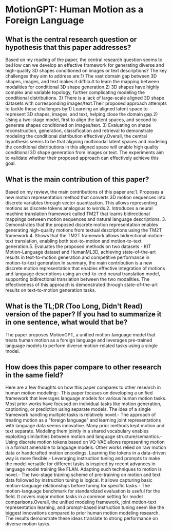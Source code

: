 # MotionGPT: Human Motion as a Foreign Language

## What is the central research question or hypothesis that this paper addresses?

Based on my reading of the paper, the central research question seems to be:How can we develop an effective framework for generating diverse and high-quality 3D shapes conditioned on images or text descriptions? The key challenges they aim to address are:1) The vast domain gap between 3D shapes, images, and text makes it difficult to learn the mapping between modalities for conditional 3D shape generation.2) 3D shapes have highly complex and variable topology, further complicating modeling the conditional distributions. 3) There is a lack of large-scale aligned 3D shape datasets with corresponding images/text.Their proposed approach attempts to tackle these challenges by:1) Learning an aligned latent space to represent 3D shapes, images, and text, helping close the domain gap.2) Using a two-stage model, first to align the latent spaces, and second to generate shapes conditioned on images/text. 3) Evaluating on shape reconstruction, generation, classification and retrieval to demonstrate modeling the conditional distribution effectively.Overall, the central hypothesis seems to be that aligning multimodal latent spaces and modeling the conditional distributions in this aligned space will enable high quality conditional 3D shape generation from images or text. The experiments aim to validate whether their proposed approach can effectively achieve this goal.


## What is the main contribution of this paper?

Based on my review, the main contributions of this paper are:1. Proposes a new motion representation method that converts 3D motion sequences into discrete variables through vector quantization. This allows representing motions as discrete tokens analogous to words.2. Introduces a neural machine translation framework called TM2T that learns bidirectional mappings between motion sequences and natural language descriptions. 3. Demonstrates that the proposed discrete motion representation enables generating high-quality motions from textual descriptions using the TM2T framework.4. Shows that the TM2T framework allows bidirectional motion-text translation, enabling both text-to-motion and motion-to-text generation.5. Evaluates the proposed methods on two datasets - KIT Motion-Language dataset and HumanML3D, achieving state-of-the-art results in text-to-motion generation and competitive performance in motion-to-text generation.In summary, the main contribution is a new discrete motion representation that enables effective integration of motions and language descriptions using an end-to-end neural translation model, supporting bidirectional translation between the two modalities. The effectiveness of this approach is demonstrated through state-of-the-art results on text-to-motion generation tasks.


## What is the TL;DR (Too Long, Didn't Read) version of the paper? If you had to summarize it in one sentence, what would that be?

The paper proposes MotionGPT, a unified motion-language model that treats human motion as a foreign language and leverages pre-trained language models to perform diverse motion-related tasks using a single model.


## How does this paper compare to other research in the same field?

Here are a few thoughts on how this paper compares to other research in human motion modeling:- This paper focuses on developing a unified framework that leverages language models for various human motion tasks. Most prior works have focused on individual tasks like motion generation, captioning, or prediction using separate models. The idea of a single framework handling multiple tasks is relatively novel.- The approach of treating motion as a "foreign language" and learning joint representations with language data seems innovative. Many prior methods kept motion and text separate. Modeling them jointly in a shared vocabulary enables exploiting similarities between motion and language structure/semantics.- Using discrete motion tokens based on VQ-VAE allows representing motion in a format amenable to language models. Other works relied on raw motion data or handcrafted motion encodings. Learning the tokens in a data-driven way is more flexible.- Leveraging instruction tuning and prompts to make the model versatile for different tasks is inspired by recent advances in language model training like FLAN. Adapting such techniques to motion is novel.- The two-stage training scheme of pre-training on motion and text data followed by instruction tuning is logical. It allows capturing basic motion-language relationships before tuning for specific tasks.- The motion-language benchmark for standardized evaluation is useful for the field. It covers major motion tasks in a common setting for model comparisons.Overall, the unified modeling framework, joint motion-text representation learning, and prompt-based instruction tuning seem like the biggest innovations compared to prior human motion modeling research. The results demonstrate these ideas translate to strong performance on diverse motion tasks.
